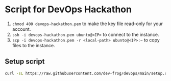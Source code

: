 # Script for DevOps Hackathon

1. `chmod 400 devops-hackathon.pem` to make the key file read-only for your account.
2. `ssh -i devops-hackathon.pem ubunto@<IP>` to connect to the instance.
3. `scp -i devops-hackathon.pem -r <local-path> ubunto@<IP>:~` to copy files to the instance.

## Setup script

```bash
curl -sL https://raw.githubusercontent.com/dev-frog/devops/main/setup.sh | bash
```